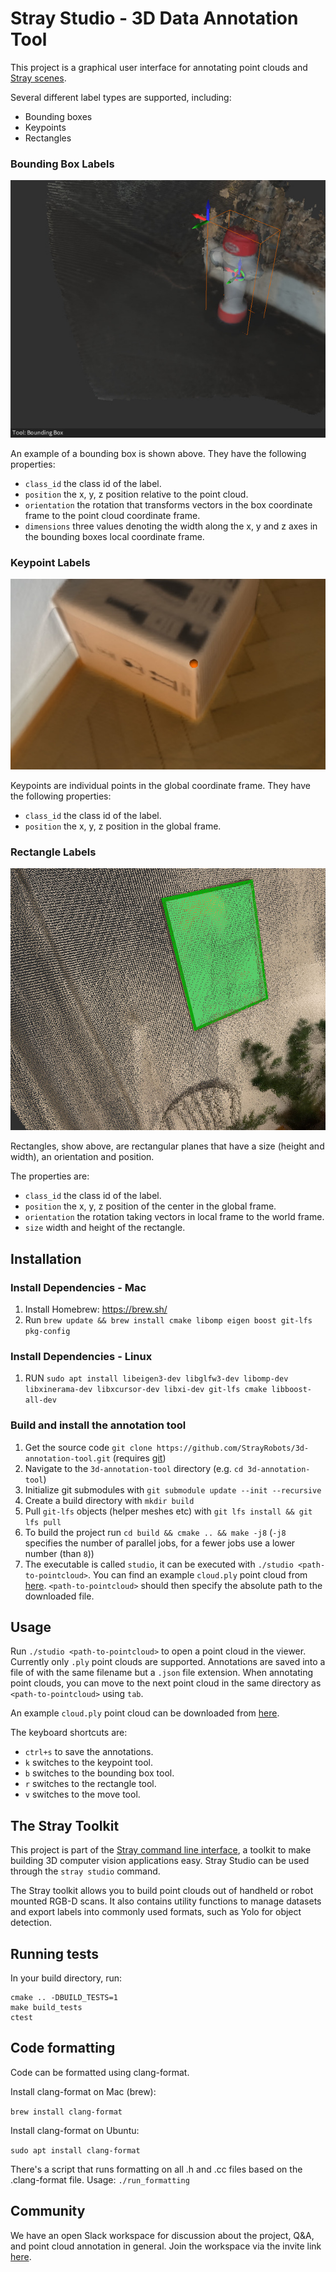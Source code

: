 # Stray Studio - 3D Data Annotation Tool

This project is a graphical user interface for annotating point clouds and [Stray scenes](https://docs.strayrobots.io/formats/data.html).

Several different label types are supported, including:
- Bounding boxes
- Keypoints
- Rectangles

### Bounding Box Labels

![Bounding box label type](assets/bbox.jpg)

An example of a bounding box is shown above. They have the following properties:
- `class_id` the class id of the label.
- `position` the x, y, z position relative to the point cloud.
- `orientation` the rotation that transforms vectors in the box coordinate frame to the point cloud coordinate frame.
- `dimensions` three values denoting the width along the x, y and z axes in the bounding boxes local coordinate frame.

### Keypoint Labels

![Keypoint label type](assets/keypoint.jpg)

Keypoints are individual points in the global coordinate frame. They have the following properties:
- `class_id` the class id of the label.
- `position` the x, y, z position in the global frame.

### Rectangle Labels

![Oriented rectangle label type](assets/rectangle.jpg)

Rectangles, show above, are rectangular planes that have a size (height and width), an orientation and position.

The properties are:
- `class_id` the class id of the label.
- `position` the x, y, z position of the center in the global frame.
- `orientation` the rotation taking vectors in local frame to the world frame.
- `size` width and height of the rectangle.

## Installation

### Install Dependencies - Mac
1. Install Homebrew: https://brew.sh/
2. Run `brew update && brew install cmake libomp eigen boost git-lfs pkg-config`

### Install Dependencies - Linux
1. RUN `sudo apt install libeigen3-dev libglfw3-dev libomp-dev libxinerama-dev libxcursor-dev libxi-dev git-lfs cmake libboost-all-dev`

### Build and install the annotation tool
1. Get the source code `git clone https://github.com/StrayRobots/3d-annotation-tool.git` (requires [git](https://git-scm.com/))
2. Navigate to the `3d-annotation-tool` directory (e.g. `cd 3d-annotation-tool`)
3. Initialize git submodules with `git submodule update --init --recursive`
4. Create a build directory with `mkdir build`
5. Pull `git-lfs` objects (helper meshes etc) with `git lfs install && git lfs pull`
6. To build the project run `cd build && cmake .. && make -j8` (`-j8` specifies the number of parallel jobs, for a fewer jobs use a lower number (than `8`))
7. The executable is called `studio`, it can be executed with `./studio <path-to-pointcloud>`. You can find an example `cloud.ply` point cloud  from [here](https://stray-data.nyc3.digitaloceanspaces.com/tutorials/cloud.ply). `<path-to-pointcloud>` should then specify the absolute path to the downloaded file.

## Usage

Run `./studio <path-to-pointcloud>` to open a point cloud in the viewer. Currently only `.ply` point clouds are supported. Annotations are saved into a file of with the same filename but a `.json` file extension. When annotating point clouds, you can move to the next point cloud in the same directory as `<path-to-pointcloud>` using `tab`.

An example `cloud.ply` point cloud can be downloaded from [here](https://stray-data.nyc3.digitaloceanspaces.com/tutorials/cloud.ply).

The keyboard shortcuts are:
- `ctrl+s` to save the annotations.
- `k` switches to the keypoint tool.
- `b` switches to the bounding box tool.
- `r` switches to the rectangle tool.
- `v` switches to the move tool.

## The Stray Toolkit

This project is part of the [Stray command line interface](https://docs.strayrobots.io/), a toolkit to make building 3D computer vision applications easy. Stray Studio can be used through the `stray studio` command.

The Stray toolkit allows you to build point clouds out of handheld or robot mounted RGB-D scans. It also contains utility functions to manage datasets and export labels into commonly used formats, such as Yolo for object detection.

## Running tests

In your build directory, run:
```
cmake .. -DBUILD_TESTS=1
make build_tests
ctest
```

## Code formatting

Code can be formatted using clang-format.

Install clang-format on Mac (brew):

`brew install clang-format`

Install clang-format on Ubuntu:

`sudo apt install clang-format`

There's a script that runs formatting on all .h and .cc files based on the .clang-format file. Usage: `./run_formatting`


## Community

We have an open Slack workspace for discussion about the project, Q&A, and point cloud annotation in general. Join the workspace via the invite link [here](https://join.slack.com/t/pointcloudstu-z352533/shared_invite/zt-15u80fl51-~iwhKfXYjlRH2djTrTYLHg).
